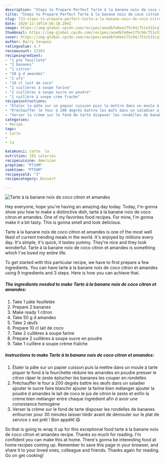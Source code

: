 ```yaml
---
description: "Steps to Prepare Perfect Tarte à la banane noix de coco citron et amandes"
title: "Steps to Prepare Perfect Tarte à la banane noix de coco citron et amandes"
slug: 723-steps-to-prepare-perfect-tarte-a-la-banane-noix-de-coco-citron-et-amandes
date: 2020-12-19T14:56:18.294Z
image: https://img-global.cpcdn.com/recipes/aeadb7e0ee175c94/751x532cq70/tarte-a-la-banane-noix-de-coco-citron-et-amandes-photo-principale-de-la-recette.jpg
thumbnail: https://img-global.cpcdn.com/recipes/aeadb7e0ee175c94/751x532cq70/tarte-a-la-banane-noix-de-coco-citron-et-amandes-photo-principale-de-la-recette.jpg
cover: https://img-global.cpcdn.com/recipes/aeadb7e0ee175c94/751x532cq70/tarte-a-la-banane-noix-de-coco-citron-et-amandes-photo-principale-de-la-recette.jpg
author: Barry Vasquez
ratingvalue: 4.7
reviewcount: 12103
recipeingredient:
- "1 pte feuillete"
- "2 bananes"
- "1 citron"
- "50 g d amandes"
- "2 ufs"
- "10 cl lait de coco"
- "2 cuillères à soupe farine"
- "2 cuillères à soupe sucre en poudre"
- "1 cuillère à soupe crme frache"
recipeinstructions:
- "Étaler la pâte sur un papier cuisson puis la mettre dans un moule à tarte piquer le fond à la fourchette réduire les amandes en poudre presser le citron râper le zeste éplucher les bananes les couper en rondelles"
- "Préchauffer le four à 200 degrés battre les œufs dans un saladier ajouter le sucre faire blanchir ajouter la farine bien mélanger ajouter la poudre d amandes le lait de coco le jus de citron le zeste et enfin la crème bien mélanger entre chaque ingrédient afin d avoir une consistance homogène"
- "Verser la crème sur le fond de tarte disposer les rondelles de bananes enfourner pour 30 minutes laisser tiédir avant de démouler sur le plat de service c est prêt ! Bon appétit 😋"
categories:
- Recipe
tags:
- tarte
- 
- la

katakunci: tarte  la 
nutrition: 191 calories
recipecuisine: American
preptime: "PT34M"
cooktime: "PT50M"
recipeyield: "3"
recipecategory: Dessert

---
```



![Tarte à la banane noix de coco citron et amandes](https://img-global.cpcdn.com/recipes/aeadb7e0ee175c94/751x532cq70/tarte-a-la-banane-noix-de-coco-citron-et-amandes-photo-principale-de-la-recette.jpg)

Hey everyone, hope you're having an amazing day today. Today, I'm gonna show you how to make a distinctive dish, tarte à la banane noix de coco citron et amandes. One of my favorites food recipes. For mine, I'm gonna make it a bit tasty. This is gonna smell and look delicious.



Tarte à la banane noix de coco citron et amandes is one of the most well liked of current trending meals in the world. It's enjoyed by millions every day. It's simple, it's quick, it tastes yummy. They're nice and they look wonderful. Tarte à la banane noix de coco citron et amandes is something which I've loved my entire life.


To get started with this particular recipe, we have to first prepare a few ingredients. You can have tarte à la banane noix de coco citron et amandes using 9 ingredients and 3 steps. Here is how you can achieve that.

<!--inarticleads1-->

##### The ingredients needed to make Tarte à la banane noix de coco citron et amandes:

1. Take 1 pâte feuilletée
1. Prepare 2 bananes
1. Make ready 1 citron
1. Take 50 g d amandes
1. Take 2 œufs
1. Prepare 10 cl lait de coco
1. Take 2 cuillères à soupe farine
1. Prepare 2 cuillères à soupe sucre en poudre
1. Take 1 cuillère à soupe crème fraîche




<!--inarticleads2-->

##### Instructions to make Tarte à la banane noix de coco citron et amandes:

1. Étaler la pâte sur un papier cuisson puis la mettre dans un moule à tarte piquer le fond à la fourchette réduire les amandes en poudre presser le citron râper le zeste éplucher les bananes les couper en rondelles
1. Préchauffer le four à 200 degrés battre les œufs dans un saladier ajouter le sucre faire blanchir ajouter la farine bien mélanger ajouter la poudre d amandes le lait de coco le jus de citron le zeste et enfin la crème bien mélanger entre chaque ingrédient afin d avoir une consistance homogène
1. Verser la crème sur le fond de tarte disposer les rondelles de bananes enfourner pour 30 minutes laisser tiédir avant de démouler sur le plat de service c est prêt ! Bon appétit 😋




So that is going to wrap it up for this exceptional food tarte à la banane noix de coco citron et amandes recipe. Thanks so much for reading. I'm confident you can make this at home. There's gonna be interesting food at home recipes coming up. Remember to save this page in your browser, and share it to your loved ones, colleague and friends. Thanks again for reading. Go on get cooking!
